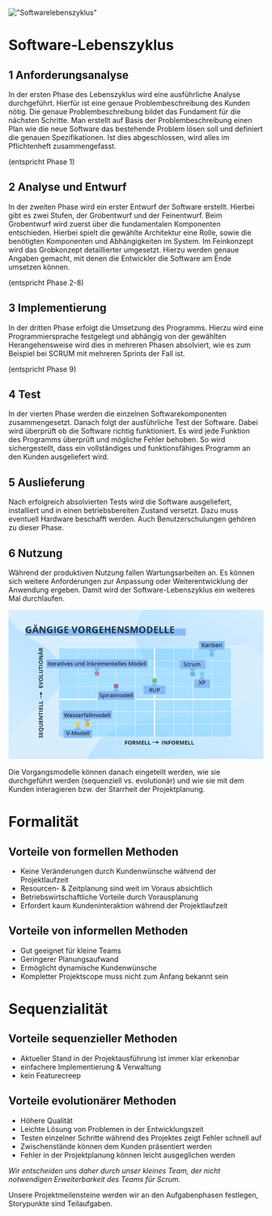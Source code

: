 !["Softwarelebenszyklus"](.softwarelebenszyklus.png)


# Software-Lebenszyklus
## 1 Anforderungsanalyse
In der ersten Phase des Lebenszyklus wird eine ausführliche Analyse durchgeführt. Hierfür ist eine genaue Problembeschreibung des Kunden nötig. Die genaue Problembeschreibung bildet das Fundament für die nächsten Schritte. Man erstellt auf Basis der Problembeschreibung einen Plan wie die neue Software das bestehende Problem lösen soll und definiert die genauen Spezifikationen. Ist dies abgeschlossen, wird alles im Pflichtenheft zusammengefasst.

(entspricht Phase 1)

## 2 Analyse und Entwurf
In der zweiten Phase wird ein erster Entwurf der Software erstellt. Hierbei gibt es zwei Stufen, der Grobentwurf und der Feinentwurf. Beim Grobentwurf wird zuerst über die fundamentalen Komponenten entschieden. Hierbei spielt die gewählte Architektur eine Rolle, sowie die benötigten Komponenten und Abhängigkeiten im System. Im Feinkonzept wird das Grobkonzept detaillierter umgesetzt. Hierzu werden genaue Angaben gemacht, mit denen die Entwickler die Software am Ende umsetzen können.

(entspricht Phase 2-8)

## 3 Implementierung
In der dritten Phase erfolgt die Umsetzung des Programms. Hierzu wird eine Programmiersprache festgelegt und abhängig von der gewählten Herangehensweise wird dies in mehreren Phasen absolviert, wie es zum Beispiel bei SCRUM mit mehreren Sprints der Fall ist.

(entspricht Phase 9)

## 4 Test
In der vierten Phase werden die einzelnen Softwarekomponenten zusammengesetzt. Danach folgt der ausführliche Test der Software. Dabei wird überprüft ob die Software richtig funktioniert. Es wird jede Funktion des Programms überprüft und mögliche Fehler behoben. So wird sichergestellt, dass ein vollständiges und funktionsfähiges Programm an den Kunden ausgeliefert wird. 


## 5 Auslieferung

Nach erfolgreich absolvierten Tests wird die Software ausgeliefert, installiert und in einen betriebsbereiten Zustand versetzt. Dazu muss eventuell Hardware beschafft werden. Auch Benutzerschulungen gehören zu dieser Phase. 

## 6 Nutzung

Während der produktiven Nutzung fallen Wartungsarbeiten an. Es können sich weitere Anforderungen zur Anpassung oder Weiterentwicklung der Anwendung ergeben. Damit wird der Software-Lebenszyklus ein weiteres Mal durchlaufen.

![Vorgehensmodelle](vorgehensmodelle.png)

Die Vorgangsmodelle können danach eingeteilt werden, wie sie durchgeführt werden (sequenziell vs. evolutionär)
und wie sie mit dem Kunden interagieren bzw. der Starrheit der Projektplanung.

# Formalität
## Vorteile von formellen Methoden
- Keine Veränderungen durch Kundenwünsche während der Projektlaufzeit
- Resourcen- & Zeitplanung sind weit im Voraus absichtlich
- Betriebswirtschaftliche Vorteile durch Vorausplanung
- Erfordert kaum Kundeninteraktion während der Projektlaufzeit

## Vorteile von informellen Methoden
- Gut geeignet für kleine Teams
- Geringerer Planungsaufwand
- Ermöglicht dynamische Kundenwünsche
- Kompletter Projektscope muss nicht zum Anfang bekannt sein

# Sequenzialität
## Vorteile sequenzieller Methoden
- Aktueller Stand in der Projektausführung ist immer klar erkennbar
- einfachere Implementierung & Verwaltung
- kein Featurecreep

## Vorteile evolutionärer Methoden
- Höhere Qualität
- Leichte Lösung von Problemen in der Entwicklungszeit
- Testen einzelner Schritte während des Projektes zeigt Fehler schnell auf
- Zwischenstände können dem Kunden präsentiert werden
- Fehler in der Projektplanung können leicht ausgeglichen werden


*Wir entscheiden uns daher durch unser kleines Team, der nicht notwendigen Erweiterbarkeit des Teams für Scrum.*

Unsere Projektmeilensteine werden wir an den Aufgabenphasen festlegen, Storypunkte sind Teilaufgaben.